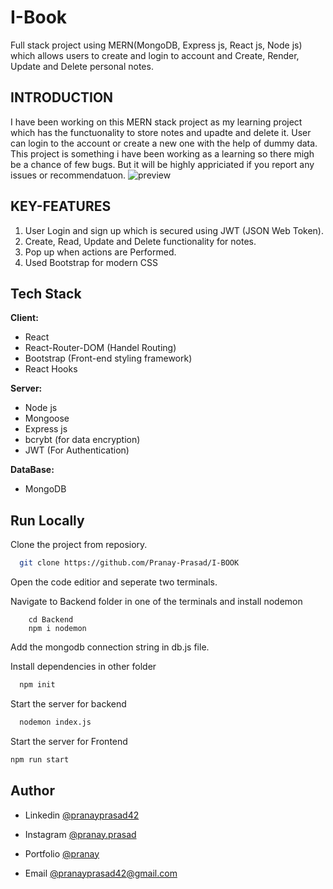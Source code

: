 
# I-Book

Full stack project using MERN(MongoDB, Express js, React js, Node js) which allows users to create and login to account 
and Create, Render, Update and Delete personal notes. 



## INTRODUCTION

I have been working on this MERN stack project as my learning project which has the functuonality to store notes and upadte and delete it.
User can login to the account or create a new one with the help of dummy data. This project is something i have been working as a learning 
so there migh be a chance of few bugs. But it will be highly appriciated if you report any issues or recommendatuon.
![preview](https://user-images.githubusercontent.com/78464424/207008377-07c27f85-e9e4-4a7f-bb9a-684b57e2241d.png)
## KEY-FEATURES

1. User Login and sign up which is secured using JWT (JSON Web Token).
2. Create, Read, Update and Delete functionality for notes.
3. Pop up when actions are Performed.
4. Used Bootstrap for modern CSS
## Tech Stack

**Client:** 
- React
- React-Router-DOM (Handel Routing)
- Bootstrap (Front-end styling framework)
- React Hooks  

**Server:** 
- Node js
- Mongoose
- Express js 
- bcrybt (for data encryption)
- JWT (For Authentication)

**DataBase:**
- MongoDB

## Run Locally

Clone the project from reposiory.

```bash
  git clone https://github.com/Pranay-Prasad/I-BOOK
```
Open the code editior and seperate two terminals.

Navigate to Backend folder in one of the terminals and install nodemon
```
    cd Backend
    npm i nodemon
```
Add the mongodb connection string in db.js file.

Install dependencies in other folder

```bash
  npm init
```

Start the server for backend

```bash
  nodemon index.js
```

Start the server for Frontend
```bash
npm run start
```
## Author

- Linkedin [@pranayprasad42](https://www.linkedin.com/in/pranayprasad42)

- Instagram [@pranay.prasad](https://www.instagram.com/pranay.prasad)

- Portfolio [@pranay](https://pranay-prasad.github.io/portfolio/)

- Email [@pranayprasad42@gmail.com]()
